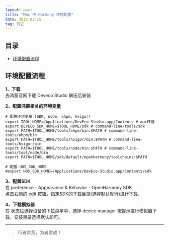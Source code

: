 ```yaml
---
layout: post
title: "Mac 中 Harmony 环境配置"
date: 2012-02-15
tag: 其它
---
```


## 目录
- [环境配置流程](#content1) 



## <a id="content1">环境配置流程</a>


**1、下载**    
去鸿蒙官网下载 Deveco Studio 解压后安装

**2、配置鸿蒙相关的环境变量**    

```text
# 配置环境变量 (SDK, node, ohpm, hvigor)
export TOOL_HOME=/Applications/DevEco-Studio.app/Contents # mac环境
export DEVECO_SDK_HOME=$TOOL_HOME/sdk # command-line-tools/sdk
export PATH=$TOOL_HOME/tools/ohpm/bin:$PATH # command-line-tools/ohpm/bin
export PATH=$TOOL_HOME/tools/hvigor/bin:$PATH # command-line-tools/hvigor/bin
export PATH=$TOOL_HOME/tools/node/bin:$PATH # command-line-tools/tool/node/bin
export PATH=$TOOL_HOME/sdk/default/openharmony/toolchains:$PATH

# 配置 HOS_SDK_HOME
#export HOS_SDK_HOME=/Applications/DevEco-Studio.app/Contents/sdk
```

**3、配置SDK**   
在 preference - Appearance & Behavior - OpenHarmony SDK  
点击右侧的 edit 按钮，指定SDK的下载目录(选择默认就行)进行下载。     

**4、下载模拟器**   
在 状态栏选择设备的下拉菜单中，选择 device manager 按提示进行模拟器下载，安装目录选择默认即可。     






----------
>  行者常至，为者常成！


